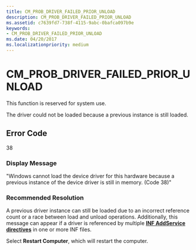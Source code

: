 ```yaml
---
title: CM_PROB_DRIVER_FAILED_PRIOR_UNLOAD
description: CM_PROB_DRIVER_FAILED_PRIOR_UNLOAD
ms.assetid: c7639fd7-738f-4115-9abc-0bafca097b9e
keywords:
- CM_PROB_DRIVER_FAILED_PRIOR_UNLOAD
ms.date: 04/20/2017
ms.localizationpriority: medium
---
```


# CM_PROB_DRIVER_FAILED_PRIOR_UNLOAD

This function is reserved for system use.

The driver could not be loaded because a previous instance is still loaded.

## Error Code

38

### Display Message

"Windows cannot load the device driver for this hardware because a previous instance of the device driver is still in memory. (Code 38)"

### Recommended Resolution

A previous driver instance can still be loaded due to an incorrect reference count or a race between load and unload operations. Additionally, this message can appear if a driver is referenced by multiple [**INF AddService directives**](inf-addservice-directive.md) in one or more INF files.

Select **Restart Computer**, which will restart the computer.
